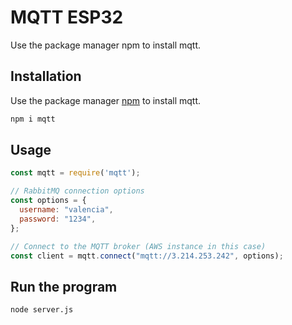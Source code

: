 # MQTT ESP32

Use the package manager npm to install mqtt.

## Installation

Use the package manager [npm](https://www.npmjs.com/package/mqtt) to install mqtt.

```bash
npm i mqtt
```

## Usage

```javascript
const mqtt = require('mqtt');

// RabbitMQ connection options
const options = {
  username: "valencia",
  password: "1234",
};

// Connect to the MQTT broker (AWS instance in this case)
const client = mqtt.connect("mqtt://3.214.253.242", options);


```
## Run the program


```bash
node server.js
